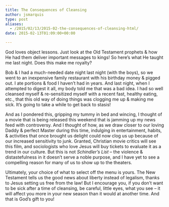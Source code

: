 ```yaml
---
title: The Consequences of Cleansing
author: jsmarquis
type: post
aliases:
  - /2015/02/13/2015-02-the-consequences-of-cleansing-html/
date: 2015-02-13T01:09:00+00:00

---
```

God loves object lessons. Just look at the Old Testament prophets & how He had them deliver important messages to kings! So here&#8217;s what He taught me last night. Does this make me royalty? 

Bob & I had a much-needed date night last night (with the boys), so we went to an inexpensive family restaurant with his birthday money & pigged out. I ate portions & food I haven&#8217;t had in years. And last night, when I attempted to digest it all, my body told me that was a bad idea. I had so well cleansed myself & re-sensitized myself with a recent fast, healthy eating, etc., that this old way of doing things was clogging me up & making me sick. It&#8217;s going to take a while to get back to stasis!

And as I pondered this, gripping my tummy in bed and wincing, I thought of a movie that is being released this weekend that is jamming up my news feed with controversy. And I thought of how, as we draw closer to our loving Daddy & perfect Master during this time, indulging in entertainment, habits, & activities that once brought us delight could now clog us up because of our increased sensitivity to junk. Granted, Christian movie critics will see this film, and sociologists who love Jesus will buy tickets to evaluate it as a trend in our culture. But this is not _Schindler&#8217;s List_ &#8211; the violence & distastefulness in it doesn&#8217;t serve a noble purpose, and I have yet to see a compelling reason for many of us to show up to the theaters.

Ultimately, your choice of what to select off the menu is yours. The New Testament tells us the good news about liberty instead of legalism, thanks to Jesus setting us free from the law! But I encourage you, if you don&#8217;t want to be sick after a time of cleansing, be careful, little eyes, what you see &#8211; it will affect you more in your new season than it would at another time. And that is God&#8217;s gift to you!